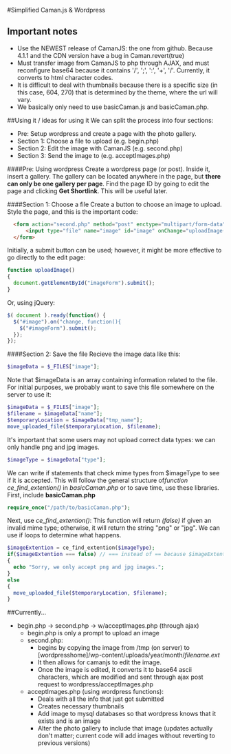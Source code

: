 #Simplified Caman.js & Wordpress

## Important notes
+ Use the NEWEST release of CamanJS: the one from github.  Because 4.1.1 and the CDN version have a bug in Caman.revert(true)
+ Must transfer image from CamanJS to php through AJAX, and must reconfigure base64 because it contains '/', ';', ':', '+', '/'.  Currently, it converts to html character codes.
+ It is difficult to deal with thumbnails because there is a specific size (in this case, 604, 270) that is determined by the theme, where the url will vary.
+ We basically only need to use basicCaman.js and basicCaman.php.

##Using it / ideas for using it
We can split the process into four sections:
+ Pre: Setup wordpress and create a page with the photo gallery.
+ Section 1: Choose a file to upload (e.g. begin.php)
+ Section 2: Edit the image with CamanJS (e.g. second.php)
+ Section 3: Send the image to (e.g. acceptImages.php)

####Pre: Using wordpress
Create a wordpress page (or post).  Inside it, insert a gallery.  The gallery can be located anywhere in the page, but **there can only be one gallery per page**.  Find the page ID by going to edit the page and clicking **Get Shortlink**.  This will be useful later.

####Section 1: Choose a file
Create a button to choose an image to upload.  Style the page, and this is the important code:
```html
  <form action="second.php" method="post" enctype="multipart/form-data" id="imageForm">
      <input type="file" name="image" id="image" onChange="uploadImage()" />
  </form>
```
Initially, a submit button can be used; however, it might be more effective to go directly to the edit page:
```javascript
function uploadImage()
{
  document.getElementById("imageForm").submit();
}
```
Or, using jQuery:
```javascript
$( document ).ready(function() {
  $("#image").on("change, function(){
    $("#imageForm").submit();
  });
});
```

####Section 2: Save the file
Recieve the image data like this:
```php
$imageData = $_FILES["image"];
```
Note that $imageData is an array containing information related to the file.  For initial purposes, we probably want to save this file somewhere on the server to use it:
```php
$imageData = $_FILES["image"];
$filename = $imageData["name"];
$temporaryLocation = $imageData["tmp_name"];
move_uploaded_file($temporaryLocation, $filename);
```
It's important that some users may not upload correct data types: we can only handle png and jpg images.
```php
$imageType = $imageData["type"];
```
We can write if statements that check mime types from $imageType to see if it is accepted.  This will follow the general structure of*function ce_find_extention()* in *basicCaman.php*  or to save time, use these libraries.  First, include **basicCaman.php**
```php
require_once("/path/to/basicCaman.php");
```
Next, use *ce_find_extention()*: This function will return *(false)* if given an invalid mime type; otherwise, it will return the string "png" or "jpg".  We can use if loops to determine what happens.
```php
$imageExtention = ce_find_extention($imageType);
if($imageExtention === false) // === instead of == because $imageExtention can be either boolean or string; == would probably work too.
{
  echo "Sorry, we only accept png and jpg images.";
}
else
{
  move_uploaded_file($temporaryLocation, $filename);
}
```

##Currently...
+ begin.php -> second.php -> w/acceptImages.php (through ajax)
  - begin.php is only a prompt to upload an image
  - second.php:
    + begins by copying the image from /tmp (on server) to [wordpresshome]/wp-content/uploads/year/month/_filename.ext_
    + It then allows for camanjs to edit the image.
    + Once the image is edited, it converts it to base64 ascii characters, which are modified and sent through ajax post request to wordpress/acceptImages.php
  - acceptImages.php (using wordpress functions):
    + Deals with all the info that just got submitted
    + Creates necessary thumbnails
    + Add image to mysql databases so that wordpress knows that it exists and is an image
    + Alter the photo gallery to include that image (updates actually don't matter; current code will add images without reverting to previous versions)

